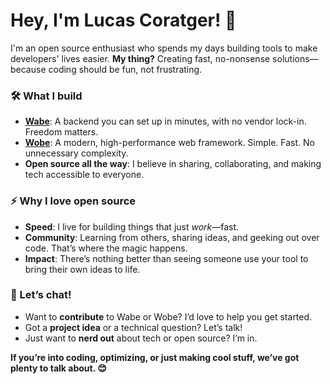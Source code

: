 # Hey, I'm Lucas Coratger! 👋

I'm an open source enthusiast who spends my days building tools to make developers' lives easier. **My thing?** Creating fast, no-nonsense solutions—because coding should be fun, not frustrating.

### 🛠️ What I build
- **[Wabe](https://wabe.dev)**: A backend you can set up in minutes, with no vendor lock-in. Freedom matters.
- **[Wobe](https://wabe.dev)**: A modern, high-performance web framework. Simple. Fast. No unnecessary complexity.
- **Open source all the way**: I believe in sharing, collaborating, and making tech accessible to everyone.

### ⚡ Why I love open source
- **Speed**: I live for building things that just *work*—fast.
- **Community**: Learning from others, sharing ideas, and geeking out over code. That’s where the magic happens.
- **Impact**: There’s nothing better than seeing someone use your tool to bring their own ideas to life.

### 💬 Let’s chat!
- Want to **contribute** to Wabe or Wobe? I’d love to help you get started.
- Got a **project idea** or a technical question? Let’s talk!
- Just want to **nerd out** about tech or open source? I’m in.

**If you’re into coding, optimizing, or just making cool stuff, we’ve got plenty to talk about. 😊**
